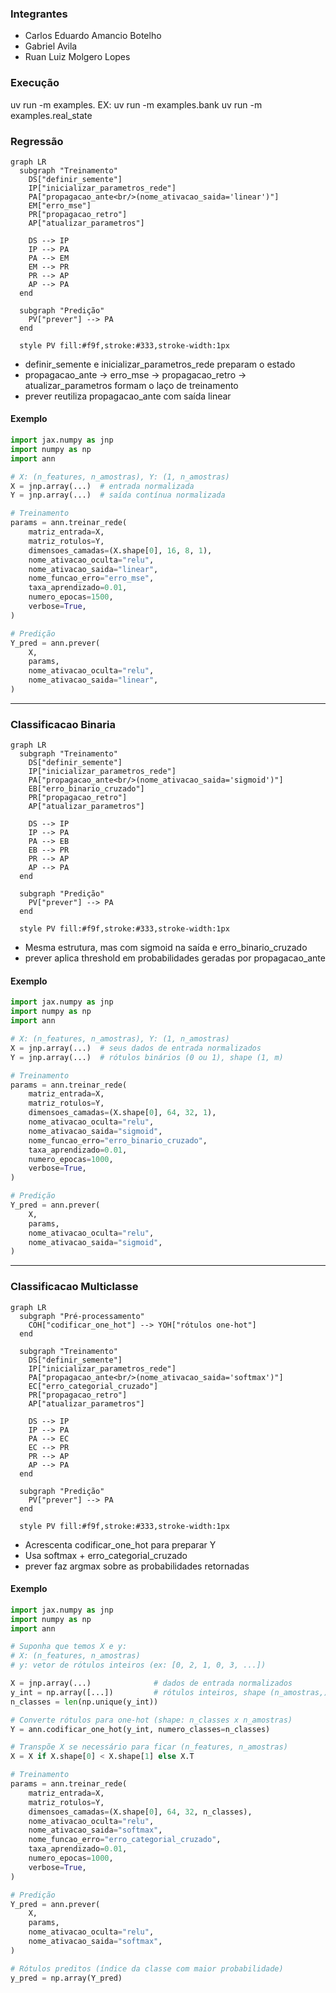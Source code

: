 ### Integrantes
 - Carlos Eduardo Amancio Botelho
 - Gabriel Avila
 - Ruan Luiz Molgero Lopes

### Execução
uv run -m examples.<case>
EX:
  uv run -m examples.bank 
  uv run -m examples.real_state


### Regressão
```mermaid
graph LR
  subgraph "Treinamento"
    DS["definir_semente"]
    IP["inicializar_parametros_rede"]
    PA["propagacao_ante<br/>(nome_ativacao_saida='linear')"]
    EM["erro_mse"]
    PR["propagacao_retro"]
    AP["atualizar_parametros"]

    DS --> IP
    IP --> PA
    PA --> EM
    EM --> PR
    PR --> AP
    AP --> PA
  end

  subgraph "Predição"
    PV["prever"] --> PA
  end

  style PV fill:#f9f,stroke:#333,stroke-width:1px
```
- definir_semente e inicializar_parametros_rede preparam o estado
- propagacao_ante → erro_mse → propagacao_retro → atualizar_parametros formam o laço de treinamento
- prever reutiliza propagacao_ante com saída linear

#### Exemplo
```python
import jax.numpy as jnp
import numpy as np
import ann

# X: (n_features, n_amostras), Y: (1, n_amostras)
X = jnp.array(...)  # entrada normalizada
Y = jnp.array(...)  # saída contínua normalizada

# Treinamento
params = ann.treinar_rede(
    matriz_entrada=X,
    matriz_rotulos=Y,
    dimensoes_camadas=(X.shape[0], 16, 8, 1),
    nome_ativacao_oculta="relu",
    nome_ativacao_saida="linear",
    nome_funcao_erro="erro_mse",
    taxa_aprendizado=0.01,
    numero_epocas=1500,
    verbose=True,
)

# Predição
Y_pred = ann.prever(
    X,
    params,
    nome_ativacao_oculta="relu",
    nome_ativacao_saida="linear",
)
```
---
### Classificacao Binaria
```mermaid
graph LR
  subgraph "Treinamento"
    DS["definir_semente"]
    IP["inicializar_parametros_rede"]
    PA["propagacao_ante<br/>(nome_ativacao_saida='sigmoid')"]
    EB["erro_binario_cruzado"]
    PR["propagacao_retro"]
    AP["atualizar_parametros"]

    DS --> IP
    IP --> PA
    PA --> EB
    EB --> PR
    PR --> AP
    AP --> PA
  end

  subgraph "Predição"
    PV["prever"] --> PA
  end

  style PV fill:#f9f,stroke:#333,stroke-width:1px
```
- Mesma estrutura, mas com sigmoid na saída e erro_binario_cruzado
- prever aplica threshold em probabilidades geradas por propagacao_ante

#### Exemplo
```python
import jax.numpy as jnp
import numpy as np
import ann

# X: (n_features, n_amostras), Y: (1, n_amostras)
X = jnp.array(...)  # seus dados de entrada normalizados
Y = jnp.array(...)  # rótulos binários (0 ou 1), shape (1, m)

# Treinamento
params = ann.treinar_rede(
    matriz_entrada=X,
    matriz_rotulos=Y,
    dimensoes_camadas=(X.shape[0], 64, 32, 1),
    nome_ativacao_oculta="relu",
    nome_ativacao_saida="sigmoid",
    nome_funcao_erro="erro_binario_cruzado",
    taxa_aprendizado=0.01,
    numero_epocas=1000,
    verbose=True,
)

# Predição
Y_pred = ann.prever(
    X,
    params,
    nome_ativacao_oculta="relu",
    nome_ativacao_saida="sigmoid",
)
```
---
### Classificacao Multiclasse
```mermaid
graph LR
  subgraph "Pré-processamento"
    COH["codificar_one_hot"] --> YOH["rótulos one-hot"]
  end

  subgraph "Treinamento"
    DS["definir_semente"]
    IP["inicializar_parametros_rede"]
    PA["propagacao_ante<br/>(nome_ativacao_saida='softmax')"]
    EC["erro_categorial_cruzado"]
    PR["propagacao_retro"]
    AP["atualizar_parametros"]

    DS --> IP
    IP --> PA
    PA --> EC
    EC --> PR
    PR --> AP
    AP --> PA
  end

  subgraph "Predição"
    PV["prever"] --> PA
  end

  style PV fill:#f9f,stroke:#333,stroke-width:1px
```
- Acrescenta codificar_one_hot para preparar Y
- Usa softmax + erro_categorial_cruzado
- prever faz argmax sobre as probabilidades retornadas

#### Exemplo
```python
import jax.numpy as jnp
import numpy as np
import ann

# Suponha que temos X e y:
# X: (n_features, n_amostras)
# y: vetor de rótulos inteiros (ex: [0, 2, 1, 0, 3, ...])

X = jnp.array(...)              # dados de entrada normalizados
y_int = np.array([...])         # rótulos inteiros, shape (n_amostras,)
n_classes = len(np.unique(y_int))

# Converte rótulos para one-hot (shape: n_classes x n_amostras)
Y = ann.codificar_one_hot(y_int, numero_classes=n_classes)

# Transpõe X se necessário para ficar (n_features, n_amostras)
X = X if X.shape[0] < X.shape[1] else X.T

# Treinamento
params = ann.treinar_rede(
    matriz_entrada=X,
    matriz_rotulos=Y,
    dimensoes_camadas=(X.shape[0], 64, 32, n_classes),
    nome_ativacao_oculta="relu",
    nome_ativacao_saida="softmax",
    nome_funcao_erro="erro_categorial_cruzado",
    taxa_aprendizado=0.01,
    numero_epocas=1000,
    verbose=True,
)

# Predição
Y_pred = ann.prever(
    X,
    params,
    nome_ativacao_oculta="relu",
    nome_ativacao_saida="softmax",
)

# Rótulos preditos (índice da classe com maior probabilidade)
y_pred = np.array(Y_pred)
```